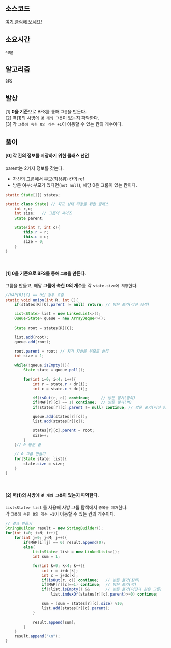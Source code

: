 ## 소스코드
[여기 클릭해 보세요!](https://github.com/BE-Archive/Algorithm-Study/blob/main/wnso-kim/Week_14/BOJ_16946_벽부수고이동하기4/BOJ_16946_벽부수고이동하기4.java)

## 소요시간
`40분`

## 알고리즘
`BFS`

## 발상
[1] **0을 기준**으로 BFS를 통해 `그룹`을 만든다.   
[2] 벽(1)의 사방에 `몇 개의 그룹`이 있는지 파악한다.   
[3] 각 `그룹에 속한 0의 개수 +1`이 이동할 수 있는 칸의 개수이다.

## 풀이
#### [0] 각 칸의 정보를 저장하기 위한 클래스 선언
parent는 2가지 정보를 갖는다.
- 자신의 그룹에서 부모(최상위) 칸의 ref
- 방문 여부: 부모가 있다면(`not null`), 해당 0은 그룹이 있는 칸이다.

```java
static State[][] states;

static class State{ // 좌표 상태 저장을 위한 클래스
    int r,c;
    int size;   // 그룹의 사이즈
    State parent;   

    State(int r, int c){
        this.r = r;
        this.c = c;
        size = 0;
    }
}
```
<br>

#### [1] **0을 기준**으로 BFS를 통해 `그룹`을 만든다.   
그룹을 만들고, 해당 **그룹에 속한 0의 개수**를 각 `state.size에 저장`한다.
``` java
//MAP[R][C] == 0인 경우 호출
static void union(int R, int C){
    if(states[R][C].parent != null) return; // 방문 불가(이전 탐색)

    List<State> list = new LinkedList<>();
    Queue<State> queue = new ArrayDeque<>();
    
    State root = states[R][C];

    list.add(root);
    queue.add(root);

    root.parent = root; // 자기 자신을 부모로 선정
    int size = 1;
    
    while(!queue.isEmpty()){
        State state = queue.poll();

        for(int i=0; i<4; i++){
            int r = state.r + dr[i];
            int c = state.c + dc[i];

            if(isOut(r, c)) continue;     // 방문 불가(장외)
            if(MAP[r][c] == 1) continue;  // 방문 불가(벽)
            if(states[r][c].parent != null) continue; // 방문 불가(이전 탐색)

            queue.add(states[r][c]);
            list.add(states[r][c]);

            states[r][c].parent = root;
            size++;
        }
    }// 0 방문 끝
    
    // 0 그룹 만들기
    for(State state: list){
        state.size = size;
    }
}
```

<br>

#### [2] 벽(1)의 사방에 `몇 개의 그룹`이 있는지 파악한다.   
`List<State> list` 를 사용해 사방 그룹 탐색에서 `중복을 제거`한다.   
각 `그룹에 속한 0의 개수 +1`이 이동할 수 있는 칸의 개수이다.

```java
// 결과 만들기
StringBuilder result = new StringBuilder();
for(int i=0; i<N; i++){
    for(int j=0; j<M; j++){
        if(MAP[i][j] == 0) result.append(0);
        else{
            List<State> list = new LinkedList<>();
            int sum = 1;

            for(int k=0; k<4; k++){
                int r = i+dr[k];
                int c = j+dc[k];
                if(isOut(r, c)) continue;   // 방문 불가(장외)
                if(MAP[r][c]==1) continue;  // 방문 불가(벽)
                if(!list.isEmpty() &&       // 방문 불가(이전과 같은 그룹)
                    list.indexOf(states[r][c].parent)>=0) continue;

                sum = (sum + states[r][c].size) %10;
                list.add(states[r][c].parent);
            }

            result.append(sum);
        }
    }
    result.append("\n");
}
```
